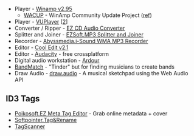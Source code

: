 * Player - [Winamp v2.95](http://www.oldversion.com/windows/winamp-2-95)  
  * [WACUP](https://getwacup.com/) - WinAmp Community Update Project ([ref](https://news.ycombinator.com/item?id=29379346))   
* Player - [VUPlayer](http://www.vuplayer.com/)  [[2](https://github.com/jfchapman/VUPlayer)]  
* Converter / Ripper - [EZ CD Audio Converter](https://www.poikosoft.com/music-converter)  
* Splitter and Joiner - [EZSoft.MP3 Splitter and Joiner](http://www.ezsoftmagic.com/mp3splitter_joiner.htm)  
* Recorder - [Abyssmedia.i-Sound WMA MP3 Recorder](https://www.abyssmedia.com/mp3recorder/)  
* Editor - [Cool Edit v2.1](https://www.filehorse.com/download-cool-edit-pro/) 
* Editor - [Audacity](https://www.audacityteam.org/) - free crossplatform
* Digital audio workstation - [Ardour](https://ardour.org/)   
* [BandMatch](https://bandmatch.app) - "Tinder" but for finding musicians to create bands  
* Draw Audio - [draw.audio](https://draw.audio) - A musical sketchpad using the Web Audio API  


## ID3 Tags

* [Poikosoft.EZ Meta Tag Editor](https://www.poikosoft.com/metadata-editor) - Grab online metadata + cover  
* [Softpointer.Tag&Rename](http://www.softpointer.com/tr.htm)  
* [TagScanner](https://www.xdlab.ru/en/)  